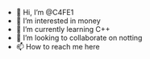 - 👋 Hi, I’m @C4FE1
- 👀 I’m interested in money
- 🌱 I’m currently learning C++
- 💞️ I’m looking to collaborate on notting
- 📫 How to reach me here

<!---
C4FE1/C4FE1 is a ✨ special ✨ repository because its `README.md` (this file) appears on your GitHub profile.
You can click the Preview link to take a look at your changes.
--->
